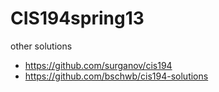 # CIS194spring13


other solutions

- https://github.com/surganov/cis194
- https://github.com/bschwb/cis194-solutions


